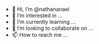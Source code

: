 - 👋 Hi, I’m @nathananael
- 👀 I’m interested in ...
- 🌱 I’m currently learning ...
- 💞️ I’m looking to collaborate on ...
- 📫 How to reach me ...

<!---
nathananael/nathananael is a ✨ special ✨ repository because its `README.md` (this file) appears on your GitHub profile.
You can click the Preview link to take a look at your changes.
--->
